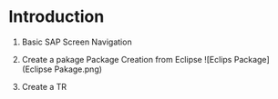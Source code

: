 # Introduction
1. Basic SAP Screen Navigation
2. Create a pakage
Package Creation from Eclipse 
![Eclips Package](Eclipse Pakage.png)

4.  Create a TR
